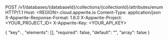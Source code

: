 POST /v1/databases/{databaseId}/collections/{collectionId}/attributes/enum HTTP/1.1
Host: &lt;REGION&gt;.cloud.appwrite.io
Content-Type: application/json
X-Appwrite-Response-Format: 1.6.0
X-Appwrite-Project: <YOUR_PROJECT_ID>
X-Appwrite-Key: <YOUR_API_KEY>

{
  "key": ,
  "elements": [],
  "required": false,
  "default": "<DEFAULT>",
  "array": false
}
